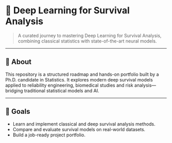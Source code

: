 # 🧠 Deep Learning for Survival Analysis

> A curated journey to mastering Deep Learning for Survival Analysis, combining classical statistics with state-of-the-art neural models.

---

## 📌 About

This repository is a structured roadmap and hands-on portfolio built by a Ph.D. candidate in Statistics. It explores modern deep survival models applied to reliability engineering, biomedical studies and risk analysis—bridging traditional statistical models and AI.

---

## 🚀 Goals

- Learn and implement classical and deep survival analysis methods.
- Compare and evaluate survival models on real-world datasets.
- Build a job-ready project portfolio.

